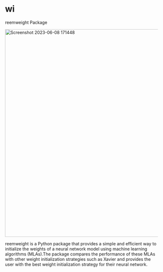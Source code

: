 # wi
reemweight Package

<img width="684" alt="Screenshot 2023-06-08 171448" src="https://github.com/rsalmoshbb/wi/assets/98659052/a539fe16-66d9-4b51-9cf7-ffe43a1193bb">


reemweight is a Python package that provides a simple and efficient way to initialize the weights of a neural network  model using machine learning algorithms (MLAs).The package compares the performance of these MLAs with other weight initialization strategies such as Xavier and provides the user with the best weight initialization strategy for their neural network.


